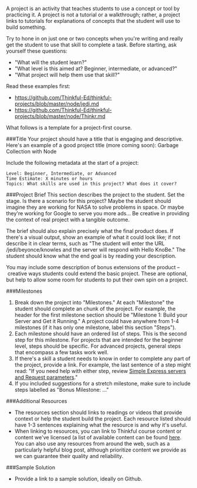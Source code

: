 A project is an activity that teaches students to use a concept or tool by practicing it. A project is not a tutorial or a walkthrough; rather, a project links to tutorials for explanations of concepts that the student will use to build something.

Try to hone in on just one or two concepts when you're writing and really get the student to use that skill to complete a task. Before starting, ask yourself these questions:
- "What will the student learn?" 
- "What level is this aimed at? Beginner, intermediate, or advanced?"
- "What project will help them use that skill?"

Read these examples first: 
- https://github.com/Thinkful-Ed/thinkful-projects/blob/master/node/jedi.md
- https://github.com/Thinkful-Ed/thinkful-projects/blob/master/node/Thinkr.md

What follows is a template for a project-first course.

###Title
Your project should have a title that is engaging and descriptive. 
Here's an example of a good project title (more coming soon):
Garbage Collection with Node

Include the following metadata at the start of a project:
```
Level: Beginner, Intermediate, or Advanced
Time Estimate: X minutes or hours
Topics: What skills are used in this project? What does it cover?

```

###Project Brief
This section describes the project to the student. Set the stage. Is there a scenario for this project? Maybe the student should imagine they are working for NASA to solve problems in space. Or maybe they're working for Google to serve you more ads... Be creative in providing the context of real project with a tangible outcome.

The brief should also explain precisely what the final product does. If there's a visual output, show an example of what it could look like; if not describe it in clear terms, such as "The student will enter the URL /jedi/beyonce/knowles and the server will respond with Hello KnoBe." The student should know what the end goal is by reading your description.

You may include some description of bonus extensions of the product – creative ways students could extend the basic project. These are optional, but help to allow some room for students to put their own spin on a project.

###Milestones
1. Break down the project into "Milestones." At each "Milestone" the student should complete an  chunk of the project. For example, the header for the first milestone section should be "Milestone 1: Build your Server and Get it Running." A project could have anywhere from 1-4 milestones (if it has only one milestone, label this section "Steps"). 
2. Each milestone should have an ordered list of steps. This is the second step for this milestone. For projects that are intended for the beginner level, steps should be specific. For advanced projects, general steps that encompass a few tasks work well.
3. If there's a skill a student needs to know in order to complete any part of the project, provide a link. For example, the last sentence of a step might read: "If you need help with either step, review [Simple Express servers and Request parameters](https://courses.thinkful.com/node-001v4/assignment/2.1.1)."
4. If you included suggestions for a stretch milestone, make sure to include steps labelled as "Bonus Milestone: ..."

###Additional Resources
- The resources section should links to readings or videos that provide context or help the student build the project. Each resource listed should have 1-3 sentences explaining what the resource is and why it's useful.
- When linking to resources, you can link to Thinkful course content or content we've licensed (a list of available content can be found [here](https://docs.google.com/spreadsheets/d/1Zgx5ObMFN3Xl8Q3ZozLvfz6SN-yPXjvnmt4FGEnn2ts/edit#gid=0). You can also use any resources from around the web, such as a particularly helpful blog post, although prioritize content we provide as we can guarantee their quality and reliability.

###Sample Solution
- Provide a link to a sample solution, ideally on Github.

